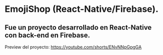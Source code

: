 # EmojiShop (React-Native/Firebase).
## Fue un proyecto desarrollado en React-Native con back-end en Firebase.

Preview del proyecto:
https://youtube.com/shorts/ENvNNpGpgGA
